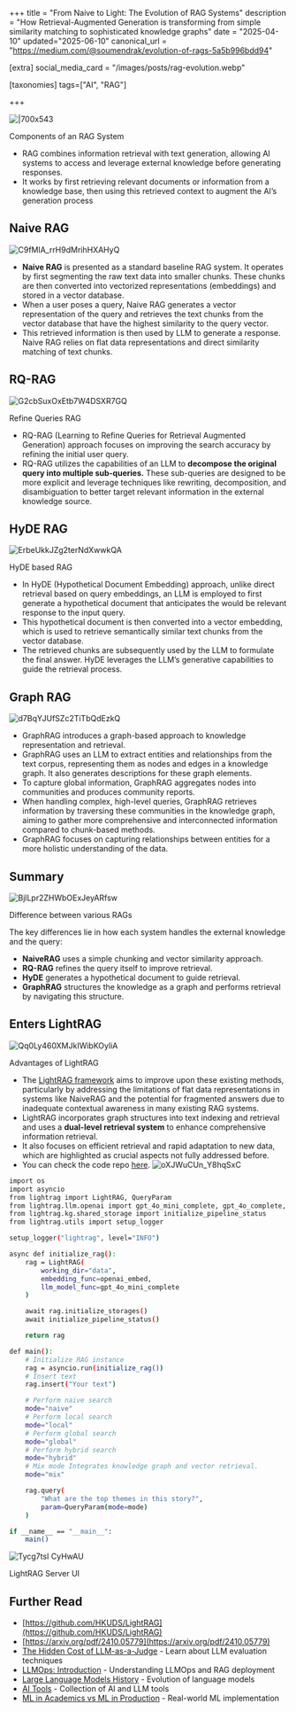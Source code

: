 +++
title = "From Naive to Light: The Evolution of RAG Systems"
description = "How Retrieval-Augmented Generation is transforming from simple similarity matching to sophisticated knowledge graphs"
date = "2025-04-10"
updated="2025-06-10"
canonical_url = "https://medium.com/@soumendrak/evolution-of-rags-5a5b996bdd94"

[extra]
social_media_card = "/images/posts/rag-evolution.webp"

[taxonomies]
tags=["AI", "RAG"]

+++

![|700x543](https://miro.medium.com/v2/resize:fit:700/1*joeczo_WjO680VN89dy9aA.png)

Components of an RAG System

- RAG combines information retrieval with text generation, allowing AI systems to access and leverage external knowledge before generating responses.
- It works by first retrieving relevant documents or information from a knowledge base, then using this retrieved context to augment the AI’s generation process

## Naive RAG

![C9fMlA_rrH9dMrihHXAHyQ](https://miro.medium.com/v2/resize:fit:700/1*C9fMlA_rrH9dMrihHXAHyQ.png)
- **Naive RAG** is presented as a standard baseline RAG system. It operates by first segmenting the raw text data into smaller chunks. These chunks are then converted into vectorized representations (embeddings) and stored in a vector database.
- When a user poses a query, Naive RAG generates a vector representation of the query and retrieves the text chunks from the vector database that have the highest similarity to the query vector.
- This retrieved information is then used by LLM to generate a response. Naive RAG relies on flat data representations and direct similarity matching of text chunks.

## RQ-RAG

![G2cbSuxOxEtb7W4DSXR7GQ](https://miro.medium.com/v2/resize:fit:700/1*G2cbSuxOxEtb7W4DSXR7GQ.png)

Refine Queries RAG

- RQ-RAG (Learning to Refine Queries for Retrieval Augmented Generation) approach focuses on improving the search accuracy by refining the initial user query.
- RQ-RAG utilizes the capabilities of an LLM to **decompose the original query into multiple sub-queries.** These sub-queries are designed to be more explicit and leverage techniques like rewriting, decomposition, and disambiguation to better target relevant information in the external knowledge source.

## HyDE RAG

![ErbeUkkJZg2terNdXwwkQA](https://miro.medium.com/v2/resize:fit:700/1*ErbeUkkJZg2terNdXwwkQA.png)

HyDE based RAG

- In HyDE (Hypothetical Document Embedding) approach, unlike direct retrieval based on query embeddings, an LLM is employed to first generate a hypothetical document that anticipates the would be relevant response to the input query.
- This hypothetical document is then converted into a vector embedding, which is used to retrieve semantically similar text chunks from the vector database.
- The retrieved chunks are subsequently used by the LLM to formulate the final answer. HyDE leverages the LLM’s generative capabilities to guide the retrieval process.

## Graph RAG

![d7BqYJUfSZc2TiTbQdEzkQ](https://miro.medium.com/v2/resize:fit:700/1*d7BqYJUfSZc2TiTbQdEzkQ.png)
- GraphRAG introduces a graph-based approach to knowledge representation and retrieval.
- GraphRAG uses an LLM to extract entities and relationships from the text corpus, representing them as nodes and edges in a knowledge graph. It also generates descriptions for these graph elements.
- To capture global information, GraphRAG aggregates nodes into communities and produces community reports.
- When handling complex, high-level queries, GraphRAG retrieves information by traversing these communities in the knowledge graph, aiming to gather more comprehensive and interconnected information compared to chunk-based methods.
- GraphRAG focuses on capturing relationships between entities for a more holistic understanding of the data.

## Summary

![BjlLpr2ZHWbOExJeyARfsw](https://miro.medium.com/v2/resize:fit:700/1*BjlLpr2ZHWbOExJeyARfsw.png)

Difference between various RAGs

The key differences lie in how each system handles the external knowledge and the query:

- **NaiveRAG** uses a simple chunking and vector similarity approach.
- **RQ-RAG** refines the query itself to improve retrieval.
- **HyDE** generates a hypothetical document to guide retrieval.
- **GraphRAG** structures the knowledge as a graph and performs retrieval by navigating this structure.


## Enters LightRAG

![Qq0Ly460XMJkIWibKOyliA](https://miro.medium.com/v2/resize:fit:700/1*Qq0Ly460XMJkIWibKOyliA.png)

Advantages of LightRAG

- The [LightRAG framework](https://arxiv.org/pdf/2410.05779) aims to improve upon these existing methods, particularly by addressing the limitations of flat data representations in systems like NaiveRAG and the potential for fragmented answers due to inadequate contextual awareness in many existing RAG systems.
- LightRAG incorporates graph structures into text indexing and retrieval and uses a **dual-level retrieval system** to enhance comprehensive information retrieval.
- It also focuses on efficient retrieval and rapid adaptation to new data, which are highlighted as crucial aspects not fully addressed before.
- You can check the code repo [here](https://github.com/HKUDS/LightRAG).
![oXJWuCUn_Y8hqSxC](https://miro.medium.com/v2/resize:fit:700/0*oXJWuCUn_Y8hqSxC.png)
```sh
import os
import asyncio
from lightrag import LightRAG, QueryParam
from lightrag.llm.openai import gpt_4o_mini_complete, gpt_4o_complete, openai_embed
from lightrag.kg.shared_storage import initialize_pipeline_status
from lightrag.utils import setup_logger

setup_logger("lightrag", level="INFO")

async def initialize_rag():
    rag = LightRAG(
        working_dir="data",
        embedding_func=openai_embed,
        llm_model_func=gpt_4o_mini_complete
    )

    await rag.initialize_storages()
    await initialize_pipeline_status()

    return rag

def main():
    # Initialize RAG instance
    rag = asyncio.run(initialize_rag())
    # Insert text
    rag.insert("Your text")

    # Perform naive search
    mode="naive"
    # Perform local search
    mode="local"
    # Perform global search
    mode="global"
    # Perform hybrid search
    mode="hybrid"
    # Mix mode Integrates knowledge graph and vector retrieval.
    mode="mix"

    rag.query(
        "What are the top themes in this story?",
        param=QueryParam(mode=mode)
    )

if __name__ == "__main__":
    main()
```
![Tycg7tsI CyHwAU ](https://miro.medium.com/v2/resize:fit:700/0*Tycg7tsI-CyHwAU-.png)

LightRAG Server UI

## Further Read

- [https://github.com/HKUDS/LightRAG](https://github.com/HKUDS/LightRAG)
- [https://arxiv.org/pdf/2410.05779](https://arxiv.org/pdf/2410.05779)
- [The Hidden Cost of LLM-as-a-Judge](@/blog/llm-evals.md) - Learn about LLM evaluation techniques
- [LLMOps: Introduction](@/blog/llmops-introduction.md) - Understanding LLMOps and RAG deployment
- [Large Language Models History](@/blog/large-language-models-history.md) - Evolution of language models
- [AI Tools](@/blog/ai-tools.md) - Collection of AI and LLM tools
- [ML in Academics vs ML in Production](@/blog/ml-academics-vs-ml-production.md) - Real-world ML implementation
